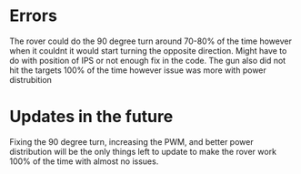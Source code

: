 # Errors
The rover could do the 90 degree turn around 70-80% of the time however when it couldnt it would start turning the opposite direction. Might have to do with position of IPS or not enough fix in the code. 
The gun also did not hit the targets 100% of the time however issue was more with power distrubition

# Updates in the future
Fixing the 90 degree turn, increasing the PWM, and better power distribution will be the only things left to update to make the rover work 100% of the time with almost no issues.
